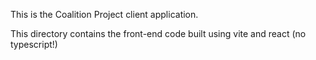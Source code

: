 This is the Coalition Project client application. 

This directory contains the front-end code built using vite and react (no typescript!)
